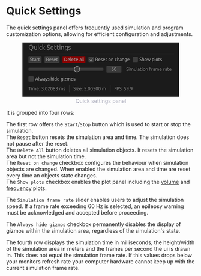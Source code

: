 # Quick Settings

The quick settings panel offers frequently used simulation and program customization options, allowing for efficient configuration and adjustments.

<p style="margin-bottom: 0px; text-align:center">
    <img src="images/quick-settings.png" alt="Quick Settings Panel" />
    <div style="width: 100%; text-align: center; color: #a6a7b8; font-size: 14px;">
        Quick settings panel
    </div>
</p>

It is grouped into four rows:

The first row offers the `Start`/`Stop` button which is used to start or stop the simulation. \
The `Reset` button resets the simulation area and time. The simulation does not pause after the reset. \
The `Delete All` button deletes all simulation objects. It resets the simulation area but not the simulation time. <!-- we should change that --> \
The `Reset on change` checkbox configures the behaviour when simulation objects are changed. When enabled the simulation area and time are reset every time an objects state changes. \
The `Show plots` checkbox enables the plot panel including the [volume](./plots/volume.md) and [frequency](./plots/frequency.md) plots.

The `Simulation frame rate` slider enables users to adjust the simulation speed. If a frame rate exceeding 60 Hz is selected, an epilepsy warning must be acknowledged and accepted before proceeding.

The `Always hide gizmos` checkbox permanently disables the display of gizmos within the simulation area, regardless of the simulation's state.

The fourth row displays the simulation time in milliseconds, the height/width of the simulation area in meters and the frames per second the ui is drawn in. This does not equal the simulation frame rate. If this values drops below your monitors refresh rate your computer hardware cannot keep up with the current simulation frame rate.